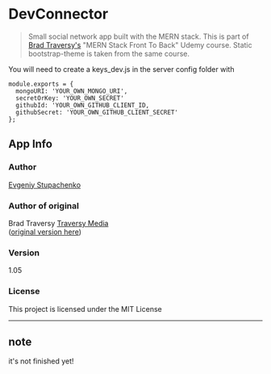 # DevConnector

> Small social network app built with the MERN stack. This is part of [Brad Traversy's](https://www.udemy.com/user/brad-traversy) "MERN Stack Front To Back" Udemy course. Static bootstrap-theme is taken from the same course.

You will need to create a keys_dev.js in the server config folder with

```
module.exports = {
  mongoURI: 'YOUR_OWN_MONGO_URI',
  secretOrKey: 'YOUR_OWN_SECRET'
  githubId: 'YOUR_OWN_GITHUB_CLIENT_ID,
  githubSecret: 'YOUR_OWN_GITHUB_CLIENT_SECRET'
};
```

## App Info

### Author

[Evgeniy Stupachenko](https://www.linkedin.com/in/evgeniy-stupachenko-715061b8/)

### Author of original

Brad Traversy [Traversy Media](http://www.traversymedia.com)  
([original version here](https://github.com/bradtraversy/devconnector))

### Version

1.05

### License

This project is licensed under the MIT License

---

## note

it's not finished yet!
